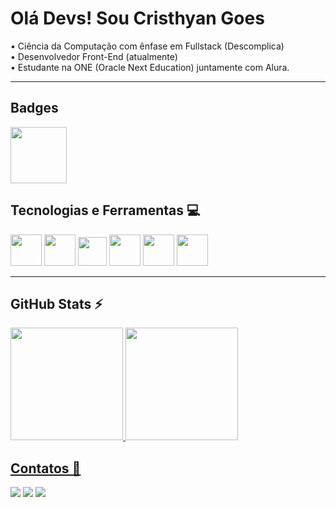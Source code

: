 # Olá Devs! Sou Cristhyan Goes

• Ciência da Computação com ênfase em Fullstack (Descomplica)<br>
• Desenvolvedor Front-End (atualmente)<br>
• Estudante na ONE (Oracle Next Education) juntamente com Alura.
<hr>

## Badges

<img src="https://github.com/cristhyangoes/cristhyangoes/assets/119747846/259eb18b-fb98-49db-ae91-5fcfdfcdbfad" width="90px">

## Tecnologias e Ferramentas 💻
<div>
<img src="https://cdn.jsdelivr.net/gh/devicons/devicon/icons/html5/html5-plain-wordmark.svg" width="50px"/>
<img src="https://cdn.jsdelivr.net/gh/devicons/devicon/icons/css3/css3-plain-wordmark.svg" width="50px"/>
<img src="https://cdn.jsdelivr.net/gh/devicons/devicon/icons/javascript/javascript-plain.svg" width="46px"/>
<img src="https://cdn.jsdelivr.net/gh/devicons/devicon/icons/figma/figma-original.svg" width="50px"/>
<img src="https://cdn.jsdelivr.net/gh/devicons/devicon/icons/nodejs/nodejs-plain.svg" width="50px"/>
<img src="https://cdn.jsdelivr.net/gh/devicons/devicon/icons/bootstrap/bootstrap-plain-wordmark.svg" width="50px"/>
</div>

<hr>

## GitHub Stats ⚡
<div>
<a href="https://github.com/chrisgoddev">
<img loading="lazy" height="180em" src="https://github-readme-stats.vercel.app/api?username=cristhyangoes&show_icons=true&theme=github_dark&include_all_commits=true&count_private=true"/>
<img loading="lazy" height="180em" src="https://github-readme-stats.vercel.app/api/top-langs/?username=cristhyangoes&layout=compact&langs_count=7&theme=github_dark"/>
</div>

## Contatos 📢

<div>
<a href="https://instagram.com/cristhyangoes" target="_blank"><img loading="lazy" src="https://img.shields.io/badge/-Instagram-%23E4405F?style=for-the-badge&logo=instagram&logoColor=white" target="_blank"></a>
<a href = "mailto:cgoesfelipe@gmail.com"><img loading="lazy" src="https://img.shields.io/badge/Gmail-D14836?style=for-the-badge&logo=gmail&logoColor=white" target="_blank"></a>
<a href="https://www.linkedin.com/in/cristhyan-goes" target="_blank"><img loading="lazy" src="https://img.shields.io/badge/-LinkedIn-%230077B5?style=for-the-badge&logo=linkedin&logoColor=white" target="_blank"></a>   
</div>
